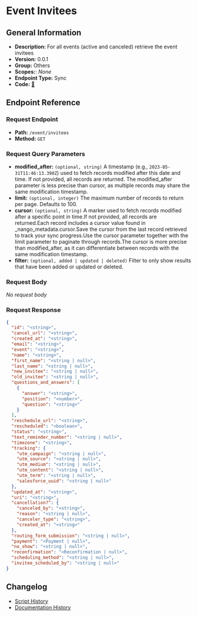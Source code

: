 # Event Invitees

## General Information

- **Description:** For all events (active and canceled) retrieve the event invitees
- **Version:** 0.0.1
- **Group:** Others
- **Scopes:**: _None_
- **Endpoint Type:** Sync
- **Code:** [🔗](https://github.com/NangoHQ/integration-templates/tree/main/integrations/calendly/syncs/event-invitees.ts)

## Endpoint Reference

### Request Endpoint

- **Path:** `/event/invitees`
- **Method:** `GET`

### Request Query Parameters

- **modified_after:** `(optional, string)` A timestamp (e.g., `2023-05-31T11:46:13.390Z`) used to fetch records modified after this date and time. If not provided, all records are returned. The modified_after parameter is less precise than cursor, as multiple records may share the same modification timestamp.
- **limit:** `(optional, integer)` The maximum number of records to return per page. Defaults to 100.
- **cursor:** `(optional, string)` A marker used to fetch records modified after a specific point in time.If not provided, all records are returned.Each record includes a cursor value found in _nango_metadata.cursor.Save the cursor from the last record retrieved to track your sync progress.Use the cursor parameter together with the limit parameter to paginate through records.The cursor is more precise than modified_after, as it can differentiate between records with the same modification timestamp.
- **filter:** `(optional, added | updated | deleted)` Filter to only show results that have been added or updated or deleted.

### Request Body

_No request body_

### Request Response

```json
{
  "id": "<string>",
  "cancel_url": "<string>",
  "created_at": "<string>",
  "email": "<string>",
  "event": "<string>",
  "name": "<string>",
  "first_name": "<string | null>",
  "last_name": "<string | null>",
  "new_invitee": "<string | null>",
  "old_invitee": "<string | null>",
  "questions_and_answers": [
    {
      "answer": "<string>",
      "position": "<number>",
      "question": "<string>"
    }
  ],
  "reschedule_url": "<string>",
  "rescheduled": "<boolean>",
  "status": "<string>",
  "text_reminder_number": "<string | null>",
  "timezone": "<string>",
  "tracking": {
    "utm_campaign": "<string | null>",
    "utm_source": "<string | null>",
    "utm_medium": "<string | null>",
    "utm_content": "<string | null>",
    "utm_term": "<string | null>",
    "salesforce_uuid": "<string | null>"
  },
  "updated_at": "<string>",
  "uri": "<string>",
  "cancellation?": {
    "canceled_by": "<string>",
    "reason": "<string | null>",
    "canceler_type": "<string>",
    "created_at": "<string>"
  },
  "routing_form_submission": "<string | null>",
  "payment": "<Payment | null>",
  "no_show": "<string | null>",
  "reconfirmation": "<Reconfirmation | null>",
  "scheduling_method": "<string | null>",
  "invitee_scheduled_by": "<string | null>"
}
```

## Changelog

- [Script History](https://github.com/NangoHQ/integration-templates/commits/main/integrations/calendly/syncs/event-invitees.ts)
- [Documentation History](https://github.com/NangoHQ/integration-templates/commits/main/integrations/calendly/syncs/event-invitees.md)
